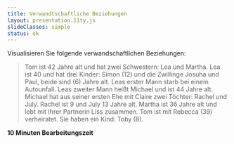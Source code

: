 ```yaml
---
title: Verwandtschaftliche Beziehungen
layout: presentation.11ty.js
slideClasses: simple
status: ok
---
```


Visualisieren Sie folgende verwandschaftlichen Beziehungen:

> Tom ist 42 Jahre alt und hat zwei Schwestern: Lea und Martha. Lea ist 40 und hat drei Kinder: Simon (12) und die Zwillinge Josuha und Paul, beide sind (6) Jahre alt. Leas erster Mann starb bei einem Autounfall. Leas zweiter Mann heißt Michael und ist 44 Jahre alt. Michael hat aus seiner ersten Ehe mit Claire zwei Töchter: Rachel und July. Rachel ist 9 und July 13 Jahre alt. Martha ist 36 Jahre alt und lebt mit Ihrer Partnerin Liss zusammen. Tom ist mit Rebecca (39) verheiratet. Sie haben ein Kind: Toby (8).

**10 Minuten Bearbeitungszeit**
